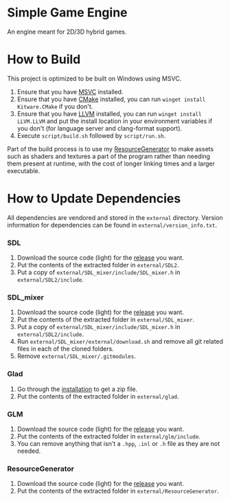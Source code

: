 # Simple Game Engine
An engine meant for 2D/3D hybrid games.

# How to Build
This project is optimized to be built on Windows using MSVC.

1. Ensure that you have [MSVC](https://visualstudio.microsoft.com/downloads/) installed.
2. Ensure that you have [CMake](https://cmake.org/download/) installed, you can run `winget install Kitware.CMake` if
   you don't.
3. Ensure that you have [LLVM](https://releases.llvm.org/) installed, you can run `winget install LLVM.LLVM` and put the
   install location in your environment variables if you don't (for language server and clang-format support).
4. Execute `script/build.sh` followed by `script/run.sh`.

Part of the build process is to use my [ResourceGenerator](https://github.com/ConnorSweeneyDev/ResourceGenerator) to
make assets such as shaders and textures a part of the program rather than needing them present at runtime, with the
cost of longer linking times and a larger executable.

# How to Update Dependencies
All dependencies are vendored and stored in the `external` directory. Version information for dependencies can be found
in `external/version_info.txt`.

### SDL
1. Download the source code (light) for the [release](https://github.com/libsdl-org/SDL/releases) you want.
2. Put the contents of the extracted folder in `external/SDL2`.
3. Put a copy of `external/SDL_mixer/include/SDL_mixer.h` in `external/SDL2/include`.

### SDL_mixer
1. Download the source code (light) for the [release](https://github.com/libsdl-org/SDL_mixer/releases) you want.
2. Put the contents of the extracted folder in `external/SDL_mixer`.
3. Put a copy of `external/SDL_mixer/include/SDL_mixer.h` in `external/SDL2/include`.
4. Run `external/SDL_mixer/external/download.sh` and remove all git related files in each of the cloned folders.
5. Remove `external/SDL_mixer/.gitmodules`.

### Glad
1. Go through the [installation](https://glad.dav1d.de/) to get a zip file.
2. Put the contents of the extracted folder in `external/glad`.

### GLM
1. Download the source code (light) for the [release](https://github.com/g-truc/glm/releases) you want.
2. Put the contents of the extracted folder in `external/glm/include`.
3. You can remove anything that isn't a `.hpp`, `.inl` or `.h` file as they are not needed.

### ResourceGenerator
1. Download the source code (light) for the [release](https://github.com/ConnorSweeneyDev/ResourceGenerator/releases)
   you want.
2. Put the contents of the extracted folder in `external/ResourceGenerator`.
